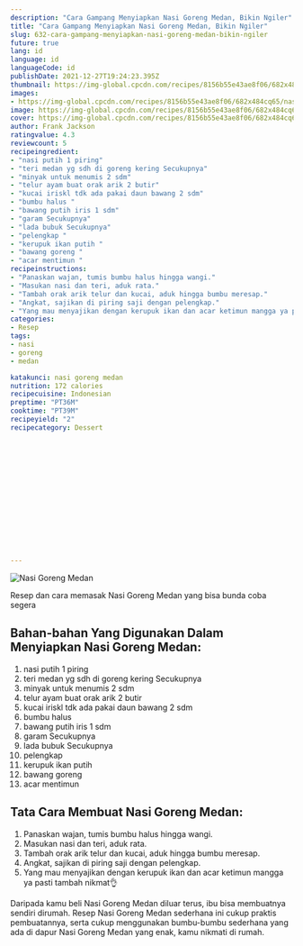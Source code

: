 ```yaml
---
description: "Cara Gampang Menyiapkan Nasi Goreng Medan, Bikin Ngiler"
title: "Cara Gampang Menyiapkan Nasi Goreng Medan, Bikin Ngiler"
slug: 632-cara-gampang-menyiapkan-nasi-goreng-medan-bikin-ngiler
future: true
lang: id
language: id
languageCode: id
publishDate: 2021-12-27T19:24:23.395Z 
thumbnail: https://img-global.cpcdn.com/recipes/8156b55e43ae8f06/682x484cq65/nasi-goreng-medan-foto-resep-utama.webp
images:
- https://img-global.cpcdn.com/recipes/8156b55e43ae8f06/682x484cq65/nasi-goreng-medan-foto-resep-utama.webp
image: https://img-global.cpcdn.com/recipes/8156b55e43ae8f06/682x484cq65/nasi-goreng-medan-foto-resep-utama.webp
cover: https://img-global.cpcdn.com/recipes/8156b55e43ae8f06/682x484cq65/nasi-goreng-medan-foto-resep-utama.webp
author: Frank Jackson
ratingvalue: 4.3
reviewcount: 5
recipeingredient:
- "nasi putih 1 piring"
- "teri medan yg sdh di goreng kering Secukupnya"
- "minyak untuk menumis 2 sdm"
- "telur ayam buat orak arik 2 butir"
- "kucai iriskl tdk ada pakai daun bawang 2 sdm"
- "bumbu halus "
- "bawang putih iris 1 sdm"
- "garam Secukupnya"
- "lada bubuk Secukupnya"
- "pelengkap "
- "kerupuk ikan putih "
- "bawang goreng "
- "acar mentimun "
recipeinstructions:
- "Panaskan wajan, tumis bumbu halus hingga wangi."
- "Masukan nasi dan teri, aduk rata."
- "Tambah orak arik telur dan kucai, aduk hingga bumbu meresap."
- "Angkat, sajikan di piring saji dengan pelengkap."
- "Yang mau menyajikan dengan kerupuk ikan dan acar ketimun mangga ya pasti tambah nikmat👌"
categories:
- Resep
tags:
- nasi
- goreng
- medan

katakunci: nasi goreng medan 
nutrition: 172 calories
recipecuisine: Indonesian
preptime: "PT36M"
cooktime: "PT39M"
recipeyield: "2"
recipecategory: Dessert


     
    
    
    
    
    
    
    
    
    
    
      
    
---
```



![Nasi Goreng Medan](https://img-global.cpcdn.com/recipes/8156b55e43ae8f06/682x484cq65/nasi-goreng-medan-foto-resep-utama.webp)

Resep dan cara memasak  Nasi Goreng Medan yang bisa bunda coba segera

<!--inarticleads1-->

## Bahan-bahan Yang Digunakan Dalam Menyiapkan Nasi Goreng Medan:

1. nasi putih 1 piring
1. teri medan yg sdh di goreng kering Secukupnya
1. minyak untuk menumis 2 sdm
1. telur ayam buat orak arik 2 butir
1. kucai iriskl tdk ada pakai daun bawang 2 sdm
1. bumbu halus 
1. bawang putih iris 1 sdm
1. garam Secukupnya
1. lada bubuk Secukupnya
1. pelengkap 
1. kerupuk ikan putih 
1. bawang goreng 
1. acar mentimun 



<!--inarticleads2-->

## Tata Cara Membuat Nasi Goreng Medan:

1. Panaskan wajan, tumis bumbu halus hingga wangi.
1. Masukan nasi dan teri, aduk rata.
1. Tambah orak arik telur dan kucai, aduk hingga bumbu meresap.
1. Angkat, sajikan di piring saji dengan pelengkap.
1. Yang mau menyajikan dengan kerupuk ikan dan acar ketimun mangga ya pasti tambah nikmat👌




Daripada kamu beli  Nasi Goreng Medan  diluar terus, ibu  bisa membuatnya sendiri dirumah. Resep  Nasi Goreng Medan  sederhana ini cukup praktis pembuatannya, serta cukup menggunakan bumbu-bumbu sederhana yang ada di dapur  Nasi Goreng Medan  yang enak, kamu nikmati di rumah.
